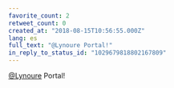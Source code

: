 ```yaml
---
favorite_count: 2
retweet_count: 0
created_at: "2018-08-15T10:56:55.000Z"
lang: es
full_text: "@Lynoure Portal!"
in_reply_to_status_id: "1029679818802167809"
---
```


[@Lynoure](https://twitter.com/Lynoure) Portal!
